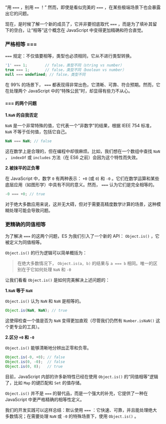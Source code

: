 “用 `===` ，别用 `==` ！” 然而，即使是看似完美的 `===` ，在某些极端场景下也会暴露出它的问题。

现在，是时候了解一个新的成员了，它并非要彻底取代 `===` ，而是为了填补其留下的空白，让“相等”这个概念在 JavaScript 中变得更加精确和符合直觉。

### 严格相等 ===

`===` 规定：不仅值要相等，类型也必须相同，它从不进行类型转换。

```js
'1' === 1;        // false，类型不同（string vs number）
true === 1;       // false，类型不同（boolean vs number）
null === undefined; // false，类型不同
```

在 99% 的场景下， `===` 都表现得非常出色，它清晰、可靠、符合预期。然而，它在处理两个 JavaScript 中的“特殊公民”时，却显得有些力不从心。

#### \=== 的两个问题

**1.`NaN` 的自我否定**

`NaN` 是一个非常特殊的值，它代表一个“非数字”的结果，根据 IEEE 754 标准， `NaN` 不等于任何值，包括它自己。

```js
NaN === NaN; // false
```

这在数学上是合理的，但在编程中却很麻烦。比如，我们想在一个数组中查找 `NaN` ， `indexOf` 或 `includes` 方法（在 ES6 之前）会因为这个特性而失效。

**2.被抹平的正负零**

在 JavaScript 中，数字 `0` 有两种表示： `+0` (或 `0`) 和 `-0` 。它们在数学运算和某些底层应用（如图形学）中具有不同的意义。然而， `===` 认为它们是完全相等的。

```js
-0 === +0; // true
```

对于绝大多数应用来说，这并无大碍，但对于需要高精度数学计算的场景，这种模糊处理可能会导致问题。

### 更精确的同值相等

为了解决 `===` 的这两个问题，ES 为我们引入了一个新的 API： `Object.is()` ，它被定义为同值相等。

`Object.is()` 的行为逻辑可以简单概括为：

> 在绝大多数情况下， `Object.is(a, b)` 的结果与 `a === b` 相同。唯一的区别在于它如何处理 `NaN` 和 `-0`

让我们看看 `Object.is()` 是如何完美解决上述问题的：

**1.`NaN` 等于 `NaN`**

`Object.is()` 认为 `NaN` 和 `NaN` 是相等的。

```js
Object.is(NaN, NaN); // true
```

这使得检查一个值是否为 `NaN` 变得更加直观（尽管我们仍然有 `Number.isNaN()` 这个更专业的工具）。

**2.区分 `+0` 和 `-0`**

`Object.is()` 能够清晰地分辨出正零和负零。

```js
Object.is(-0, +0); // false
Object.is(0, -0);  // false
Object.is(0, 0);   // true
```

目前，JavaScript 内部的许多新特性已经在使用 `Object.is()` 的“同值相等”逻辑了，比如 `Map` 的键匹配和 `Set` 的值存储。

`Object.is()` 并不是 `===` 的替代品，而是一个强大的补充，它提供了一种在 JavaScript 中更严格精确的相等性定义。

我们的开发实践可以这样总结：默认使用 `===` ：它快速、可靠，并且能处理绝大多数情况；在需要处理 `NaN` 或 `-0` 的特殊场景下，使用 `Object.is()` 。